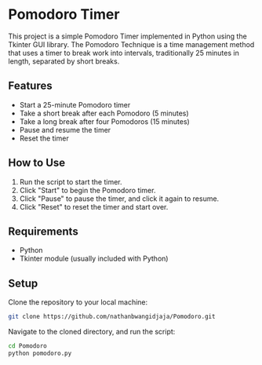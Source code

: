 # Pomodoro Timer

This project is a simple Pomodoro Timer implemented in Python using the Tkinter GUI library. The Pomodoro Technique is a time management method that uses a timer to break work into intervals, traditionally 25 minutes in length, separated by short breaks.

## Features

- Start a 25-minute Pomodoro timer
- Take a short break after each Pomodoro (5 minutes)
- Take a long break after four Pomodoros (15 minutes)
- Pause and resume the timer
- Reset the timer

## How to Use

1. Run the script to start the timer.
2. Click "Start" to begin the Pomodoro timer.
3. Click "Pause" to pause the timer, and click it again to resume.
4. Click "Reset" to reset the timer and start over.

## Requirements

- Python
- Tkinter module (usually included with Python)

## Setup

Clone the repository to your local machine:

```bash
git clone https://github.com/nathanbwangidjaja/Pomodoro.git
```

Navigate to the cloned directory, and run the script:

```bash
cd Pomodoro
python pomodoro.py
```

